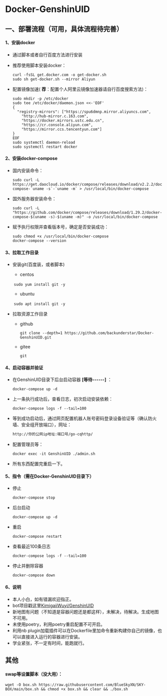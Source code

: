 # Docker-GenshinUID

## 一、部署流程（可用，具体流程待完善）

#### 1、安装docker

* 通过脚本或者自行百度方法进行安装

* 推荐使用脚本安装docker：

  ```shell
  curl -fsSL get.docker.com -o get-docker.sh
  sudo sh get-docker.sh --mirror Aliyun
  ```

* 配置镜像加速( **荐**：配置个人阿里云镜像加速器请自行百度搜索方法)：

  ```shell
  sudo mkdir -p /etc/docker
  sudo tee /etc/docker/daemon.json <<-'EOF'
  {
    "registry-mirrors": ["https://spu6dmnp.mirror.aliyuncs.com",
      "http://hub-mirror.c.163.com",
      "https://docker.mirrors.ustc.edu.cn",
      "https://cr.console.aliyun.com",
      "https://mirror.ccs.tencentyun.com"]
  }
  EOF
  sudo systemctl daemon-reload
  sudo systemctl restart docker
  ```

#### 2、安装docker-compose

* 国内安装命令：

  ```shell
  sudo curl -L https://get.daocloud.io/docker/compose/releases/download/v2.2.2/docker-compose-`uname -s`-`uname -m` > /usr/local/bin/docker-compose
  ```

* 国外服务器安装命令：

  ```shell
  sudo curl -L "https://github.com/docker/compose/releases/download/1.29.2/docker-compose-$(uname -s)-$(uname -m)" -o /usr/local/bin/docker-compose
  ```

* 赋予执行权限并查看版本号，确定是否安装成功：

  ```shell
  sudo chmod +x /usr/local/bin/docker-compose
  docker-compose --version
  ```

#### 3、拉取工作目录

* 安装git(百度装，或者脚本)

  * centos

  ​     `sudo yum install git -y`

  * ubuntu

  ​     `sudo apt install git -y`

* 拉取资源工作目录

  * github

    `git clone --depth=1 https://github.com/backunderstar/Docker-GenshinUID.git`

  * gitee

    `git`


#### 4、启动容器并验证

* 在GenshinUID目录下后台启动容器  **[等待------]**  ：

  ```shell
  docker-compose up -d
  ```

* 上一条执行成功后，查看日志，初次启动安装依赖：

  ```shell
  docker-compose logs -f --tail=100
  ```

* 等到成功启动后，通过网页配置机器人账号密码登录设备验证等（确认防火墙、安全组开放端口），网址：

  ```markdown
  http://你的公网ip地址:端口号/go-cqhttp/
  ```
* 配置管理员等：
  ```shell
  docker exec -it GenshinUID ./admin.sh
  ```
* 所有东西配置完重启一下。

#### 5、指令（需在Docker-GenshinUID目录下）

* 停止

  ```shell
  docker-compose stop
  ```

* 后台启动

  ```shell
  docker-compose up -d
  ```

* 重启

  ```shell
  docker-compose restart
  ```

* 查看最近100条日志

  ```shell
  docker-compose logs -f --tail=100
  ```

* 停止并删除容器

  ```shell
  docker-compose down
  ```

#### 6、说明

* 本人小白，如有错漏欢迎指正。
* bot项目戳这里[KimigaiiWuyi/GenshinUID](https://github.com/KimigaiiWuyi/GenshinUID)
* 新地图有问题（不知道是容器问题还是都这样），未解决，待解决。生成地图不可用。
* 未使用poetry，利用poetry重启配置不可开启。
* 利用nb plugin加载插件可以在Dockerfile里加命令重新构建你自己的镜像，也可以直接进入运行的容器进行安装。
* 学业紧张，不一定有时间，能跑就行。











## 其他

#### swap等设置脚本（没大用）：

```shell
wget -O box.sh https://raw.githubusercontent.com/BlueSkyXN/SKY-BOX/main/box.sh && chmod +x box.sh && clear && ./box.sh
```

